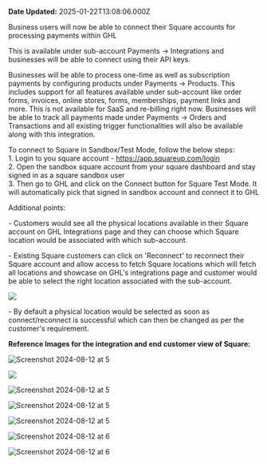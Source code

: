 **Date Updated:** 2025-01-22T13:08:06.000Z
  
  
Business users will now be able to connect their Square accounts for processing payments within GHL

  
This is available under sub-account Payments -> Integrations and businesses will be able to connect using their API keys.

  
Businesses will be able to process one-time as well as subscription payments by configuring products under Payments -> Products. This includes support for all features available under sub-account like order forms, invoices, online stores, forms, memberships, payment links and more. This is not available for SaaS and re-billing right now. Businesses will be able to track all payments made under Payments -> Orders and Transactions and all existing trigger functionalities will also be available along with this integration.

  
To connect to Square in Sandbox/Test Mode, follow the below steps:  
1\. Login to you square account - <https://app.squareup.com/login>  
2\. Open the sandbox square account from your square dashboard and stay signed in as a square sandbox user  
3\. Then go to GHL and click on the Connect button for Square Test Mode. It will automatically pick that signed in sandbox account and connect it to GHL
  
  
Additional points:

\- Customers would see all the physical locations available in their Square account on GHL Integrations page and they can choose which Square location would be associated with which sub-account.

\- Existing Square customers can click on 'Reconnect' to reconnect their Square account and allow access to fetch Square locations which will fetch all locations and showcase on GHL's integrations page and customer would be able to select the right location associated with the sub-account.

![](https://s3.amazonaws.com/cdn.freshdesk.com/data/helpdesk/attachments/production/155040237961/original/4UI3nOFxugNQF6AQRg6gArPW4Z6aSGzw9w.png?1737531423)

\- By default a physical location would be selected as soon as connect/reconnect is successful which can then be changed as per the customer's requirement.
  
  
**Reference Images for the integration and end customer view of Square:**

  
![Screenshot 2024-08-12 at 5](https://s3.amazonaws.com/cdn.freshdesk.com/data/helpdesk/attachments/production/155032358474/original/oYXLsz2fEU0gyl-mOMQNbScuMQNTkse9Ww.jpeg?1725560426)

![](https://s3.amazonaws.com/cdn.freshdesk.com/data/helpdesk/attachments/production/155040237886/original/PmUORb-Pw09oD5QubjXzHzioL5Ms3twKZg.png?1737531367)

![Screenshot 2024-08-12 at 5](https://s3.amazonaws.com/cdn.freshdesk.com/data/helpdesk/attachments/production/155032358469/original/YA4DLl0hz5xm9i_2BTnTBLE8jhLUG_QE7Q.jpeg?1725560426)

![Screenshot 2024-08-12 at 5](https://s3.amazonaws.com/cdn.freshdesk.com/data/helpdesk/attachments/production/155032358473/original/pOo3GcY6CzwvpBHljdcEZVFudSQYAzwsXQ.jpeg?1725560426)

![Screenshot 2024-08-12 at 5](https://s3.amazonaws.com/cdn.freshdesk.com/data/helpdesk/attachments/production/155032358476/original/JCaChSp10SnRHC18E3TtlkYX4dMljxNBlw.jpeg?1725560426)

![Screenshot 2024-08-12 at 6](https://s3.amazonaws.com/cdn.freshdesk.com/data/helpdesk/attachments/production/155032358471/original/KPzCiQ7CTvfaIborBaXaj_S8r7yZvXAXdg.jpeg?1725560426)

![Screenshot 2024-08-12 at 6](https://s3.amazonaws.com/cdn.freshdesk.com/data/helpdesk/attachments/production/155032358470/original/I5Tpv8km9BsCDBY_GjLr665Kgg9OlxzsMg.jpeg?1725560426)

  